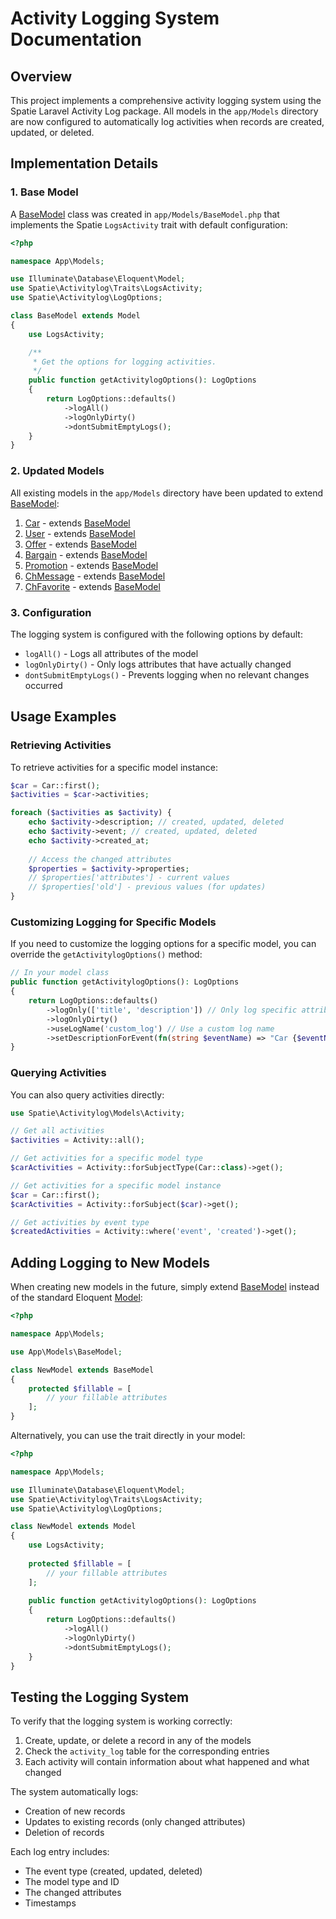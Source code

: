 # Activity Logging System Documentation

## Overview

This project implements a comprehensive activity logging system using the Spatie Laravel Activity Log package. All models in the `app/Models` directory are now configured to automatically log activities when records are created, updated, or deleted.

## Implementation Details

### 1. Base Model

A [BaseModel](file:///D:/web/carProject/app/Models/BaseModel.php#L11-L26) class was created in `app/Models/BaseModel.php` that implements the Spatie `LogsActivity` trait with default configuration:

```php
<?php

namespace App\Models;

use Illuminate\Database\Eloquent\Model;
use Spatie\Activitylog\Traits\LogsActivity;
use Spatie\Activitylog\LogOptions;

class BaseModel extends Model
{
    use LogsActivity;

    /**
     * Get the options for logging activities.
     */
    public function getActivitylogOptions(): LogOptions
    {
        return LogOptions::defaults()
            ->logAll()
            ->logOnlyDirty()
            ->dontSubmitEmptyLogs();
    }
}
```

### 2. Updated Models

All existing models in the `app/Models` directory have been updated to extend [BaseModel](file:///D:/web/carProject/app/Models/BaseModel.php#L11-L26):

1. [Car](file:///D:/web/carProject/app/Models/Car.php#L11-L85) - extends [BaseModel](file:///D:/web/carProject/app/Models/BaseModel.php#L11-L26)
2. [User](file:///D:/web/carProject/app/Models/User.php#L10-L51) - extends [BaseModel](file:///D:/web/carProject/app/Models/BaseModel.php#L11-L26)
3. [Offer](file:///D:/web/carProject/app/Models/Offer.php#L3-L34) - extends [BaseModel](file:///D:/web/carProject/app/Models/BaseModel.php#L11-L26)
4. [Bargain](file:///D:/web/carProject/app/Models/Bargain.php#L3-L27) - extends [BaseModel](file:///D:/web/carProject/app/Models/BaseModel.php#L11-L26)
5. [Promotion](file:///D:/web/carProject/app/Models/Promotion.php#L3-L36) - extends [BaseModel](file:///D:/web/carProject/app/Models/BaseModel.php#L11-L26)
6. [ChMessage](file:///D:/web/carProject/app/Models/ChMessage.php#L3-L10) - extends [BaseModel](file:///D:/web/carProject/app/Models/BaseModel.php#L11-L26)
7. [ChFavorite](file:///D:/web/carProject/app/Models/ChFavorite.php#L3-L10) - extends [BaseModel](file:///D:/web/carProject/app/Models/BaseModel.php#L11-L26)

### 3. Configuration

The logging system is configured with the following options by default:

- `logAll()` - Logs all attributes of the model
- `logOnlyDirty()` - Only logs attributes that have actually changed
- `dontSubmitEmptyLogs()` - Prevents logging when no relevant changes occurred

## Usage Examples

### Retrieving Activities

To retrieve activities for a specific model instance:

```php
$car = Car::first();
$activities = $car->activities;

foreach ($activities as $activity) {
    echo $activity->description; // created, updated, deleted
    echo $activity->event; // created, updated, deleted
    echo $activity->created_at;
    
    // Access the changed attributes
    $properties = $activity->properties;
    // $properties['attributes'] - current values
    // $properties['old'] - previous values (for updates)
}
```

### Customizing Logging for Specific Models

If you need to customize the logging options for a specific model, you can override the `getActivitylogOptions()` method:

```php
// In your model class
public function getActivitylogOptions(): LogOptions
{
    return LogOptions::defaults()
        ->logOnly(['title', 'description']) // Only log specific attributes
        ->logOnlyDirty()
        ->useLogName('custom_log') // Use a custom log name
        ->setDescriptionForEvent(fn(string $eventName) => "Car {$eventName}"); // Custom description
}
```

### Querying Activities

You can also query activities directly:

```php
use Spatie\Activitylog\Models\Activity;

// Get all activities
$activities = Activity::all();

// Get activities for a specific model type
$carActivities = Activity::forSubjectType(Car::class)->get();

// Get activities for a specific model instance
$car = Car::first();
$carActivities = Activity::forSubject($car)->get();

// Get activities by event type
$createdActivities = Activity::where('event', 'created')->get();
```

## Adding Logging to New Models

When creating new models in the future, simply extend [BaseModel](file:///D:/web/carProject/app/Models/BaseModel.php#L11-L26) instead of the standard Eloquent [Model](file:///D:/web/carProject/vendor/laravel/framework/src/Illuminate/Database/Eloquent/Model.php#L33-L1337):

```php
<?php

namespace App\Models;

use App\Models\BaseModel;

class NewModel extends BaseModel
{
    protected $fillable = [
        // your fillable attributes
    ];
}
```

Alternatively, you can use the trait directly in your model:

```php
<?php

namespace App\Models;

use Illuminate\Database\Eloquent\Model;
use Spatie\Activitylog\Traits\LogsActivity;
use Spatie\Activitylog\LogOptions;

class NewModel extends Model
{
    use LogsActivity;
    
    protected $fillable = [
        // your fillable attributes
    ];
    
    public function getActivitylogOptions(): LogOptions
    {
        return LogOptions::defaults()
            ->logAll()
            ->logOnlyDirty()
            ->dontSubmitEmptyLogs();
    }
}
```

## Testing the Logging System

To verify that the logging system is working correctly:

1. Create, update, or delete a record in any of the models
2. Check the `activity_log` table for the corresponding entries
3. Each activity will contain information about what happened and what changed

The system automatically logs:
- Creation of new records
- Updates to existing records (only changed attributes)
- Deletion of records

Each log entry includes:
- The event type (created, updated, deleted)
- The model type and ID
- The changed attributes
- Timestamps